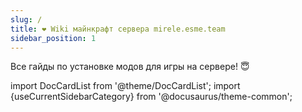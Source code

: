 ```yaml
---
slug: /
title: ❤️ Wiki майнкрафт сервера mirele.esme.team
sidebar_position: 1
---
```


Все гайды по установке модов для игры на сервере! 😇

import DocCardList from '@theme/DocCardList';
import {useCurrentSidebarCategory} from '@docusaurus/theme-common';

<DocCardList items={useCurrentSidebarCategory().items}/>
